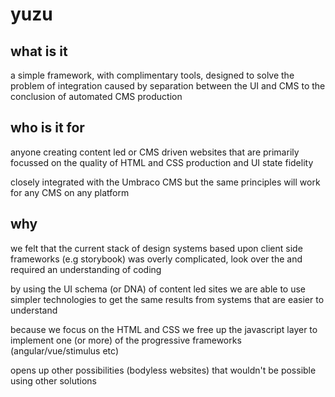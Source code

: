 # yuzu

## what is it

a simple framework, with complimentary tools, designed to solve the problem of integration caused by separation between the UI and CMS to the conclusion of automated CMS production

## who is it for

anyone creating content led or CMS driven websites that are primarily focussed on the quality of HTML and CSS production and UI state fidelity

closely integrated with the Umbraco CMS but the same principles will work for any CMS on any platform

## why

we felt that the current stack of design systems based upon client side frameworks (e.g storybook) was overly complicated, look over the and required an understanding of coding

by using the UI schema (or DNA) of content led sites we are able to use simpler technologies to get the same results from systems that are easier to understand 

because we focus on the HTML and CSS we free up the javascript layer to implement one (or more) of the progressive frameworks (angular/vue/stimulus etc)

opens up other possibilities (bodyless websites) that wouldn't be possible using other solutions  